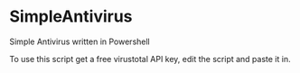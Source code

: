 # SimpleAntivirus
Simple Antivirus written in Powershell

To use this script get a free virustotal API key, edit the script and paste it in.
